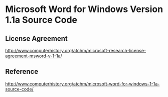 # Microsoft Word for Windows Version 1.1a Source Code

## License Agreement
http://www.computerhistory.org/atchm/microsoft-research-license-agreement-msword-v-1-1a/

## Reference
http://www.computerhistory.org/atchm/microsoft-word-for-windows-1-1a-source-code/
